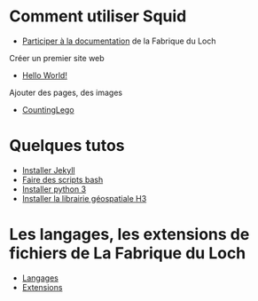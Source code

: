 # Comment utiliser Squid

- [Participer à la documentation](start) de la Fabrique du Loch

Créer un premier site web
- [Hello World!](helloworld)

Ajouter des pages, des images
- [CountingLego](./lego/compter)


# Quelques tutos

- [Installer Jekyll](jekyll)
- [Faire des scripts bash](bash)
- [Installer python 3](python/python3)
- [Installer la librairie géospatiale H3](python/h3)


# Les langages, les extensions de fichiers de La Fabrique du Loch
- [Langages](langages)
- [Extensions](extensions)
